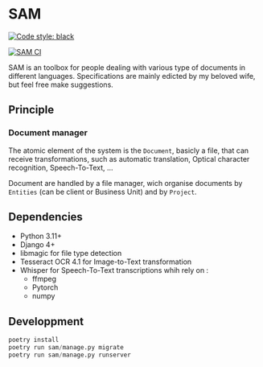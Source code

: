 # SAM

<a href="https://github.com/psf/black"><img alt="Code style: black" src="https://img.shields.io/badge/code%20style-black-000000.svg"></a>

[![SAM CI](https://github.com/yurivital/sam/actions/workflows/github-actions-main.yml/badge.svg)](https://github.com/yurivital/sam/actions/workflows/github-actions-main.yml)

SAM is an toolbox for people dealing with various type of documents in different languages.
Specifications are mainly edicted by my beloved wife, but feel free make suggestions.

## Principle

### Document manager

The atomic element of the system is the `Document`, basicly a file, that can receive transformations, such as automatic translation, Optical character recognition, Speech-To-Text, ...

Document are handled by a file manager, wich organise documents by `Entities` (can be client or Business Unit) and by `Project`.

## Dependencies

- Python 3.11+
- Django 4+
- libmagic for file type detection
- Tesseract OCR 4.1 for Image-to-Text transformation
- Whisper for Speech-To-Text transcriptions whih rely on :
  - ffmpeg
  - Pytorch
  - numpy

## Developpment

```python
poetry install
poetry run sam/manage.py migrate
poetry run sam/manage.py runserver
```
